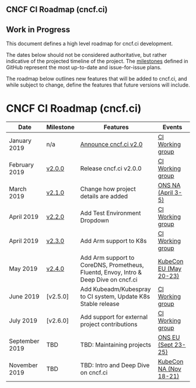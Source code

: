 CNCF CI Roadmap (cncf.ci) 
---

## Work in Progress

This document defines a high level roadmap for cncf.ci development.

The dates below should not be considered authoritative, but rather indicative of the projected timeline of the project. The [milestones](https://github.com/crosscloudci/crosscloudci/milestones) defined in GitHub represent the most up-to-date and issue-for-issue plans.

The roadmap below outlines new features that will be added to cncf.ci, and while subject to change, define the features that future versions will include.

# CNCF CI Roadmap (cncf.ci)

| Date | Milestone | Features | Events |
| ----------------- | ----- | ---------------------- | --------------------- |
| January 2019 | n/a | [Announce cncf.ci v2.0](https://docs.google.com/presentation/d/1NbRstXKJU7y7rOV60gV4Hg2TY2sM6l3rche73XpiRRk/edit#slide=id.g4c4fbf5639_0_143) | [CI Working group](https://github.com/cncf/wg-ci/blob/master/README.md#meeting-time) |
| February 2019 | [v2.0.0](https://github.com/crosscloudci/crosscloudci/milestone/1) | Release cncf.ci v2.0.0 | [CI Working group](https://github.com/cncf/wg-ci/blob/master/README.md#meeting-time) |
| March 2019 | [v2.1.0](https://github.com/crosscloudci/crosscloudci/milestone/2) | Change how project details are added | [ONS NA (April 3-5)](https://events.linuxfoundation.org/events/open-networking-summit-north-america-2019/) |
| April 2019 | [v2.2.0](https://github.com/crosscloudci/crosscloudci/milestone/3) | Add Test Environment Dropdown | [CI Working group](https://github.com/cncf/wg-ci/blob/master/README.md#meeting-time) |
| April 2019 | [v2.3.0](https://github.com/crosscloudci/crosscloudci/milestone/4) | Add Arm support to K8s | [CI Working group](https://github.com/cncf/wg-ci/blob/master/README.md#meeting-time) |
| May 2019 | [v2.4.0](https://github.com/crosscloudci/crosscloudci/milestone/5) | Add Arm support to CoreDNS, Prometheus, Fluentd, Envoy, Intro & Deep Dive on cncf.ci | [KubeCon EU (May 20-23)](https://events.linuxfoundation.org/events/kubecon-cloudnativecon-europe-2019/) |
| June 2019 | [v2.5.0] | Add Kubeadm/Kubespray to CI system, Update K8s Stable release | [CI Working group](https://github.com/cncf/wg-ci/blob/master/README.md#meeting-time) |
| July 2019 | [v2.6.0] | Add support for external project contributions | [CI Working group](https://github.com/cncf/wg-ci/blob/master/README.md#meeting-time) |
| September 2019 | TBD | TBD: Maintaining projects | [ONS EU (Sept 23-25)](https://events.linuxfoundation.org/events/open-networking-summit-europe-2019/) |
| November 2019 | TBD | TBD: Intro and Deep Dive on cncf.ci | [KubeCon NA (Nov 18-21)](https://events.linuxfoundation.org/events/kubecon-cloudnativecon-north-america-2019/) |
